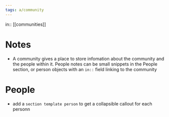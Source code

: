 ```yaml
---
tags: a/community
---
```

in:: [[communities]]

# Notes
- A community gives a place to store infomation about the community and the people within it. People notes can be small snippets in the People section, or person objects with an `in::` field linking to the community

# People
- add a `section template person` to get a collapsible callout for each personn
